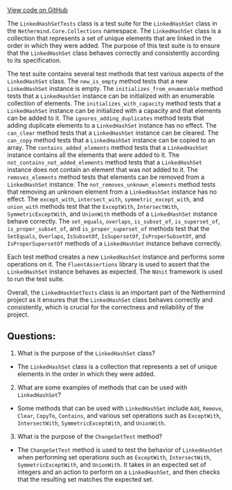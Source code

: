 [View code on GitHub](https://github.com/NethermindEth/nethermind/src/Nethermind/Nethermind.Core.Test/Collections/LinkedHashSetTests.cs)

The `LinkedHashSetTests` class is a test suite for the `LinkedHashSet` class in the `Nethermind.Core.Collections` namespace. The `LinkedHashSet` class is a collection that represents a set of unique elements that are linked in the order in which they were added. The purpose of this test suite is to ensure that the `LinkedHashSet` class behaves correctly and consistently according to its specification.

The test suite contains several test methods that test various aspects of the `LinkedHashSet` class. The `new_is_empty` method tests that a new `LinkedHashSet` instance is empty. The `initializes_from_enumerable` method tests that a `LinkedHashSet` instance can be initialized with an enumerable collection of elements. The `initializes_with_capacity` method tests that a `LinkedHashSet` instance can be initialized with a capacity and that elements can be added to it. The `ignores_adding_duplicates` method tests that adding duplicate elements to a `LinkedHashSet` instance has no effect. The `can_clear` method tests that a `LinkedHashSet` instance can be cleared. The `can_copy` method tests that a `LinkedHashSet` instance can be copied to an array. The `contains_added_elements` method tests that a `LinkedHashSet` instance contains all the elements that were added to it. The `not_contains_not_added_elements` method tests that a `LinkedHashSet` instance does not contain an element that was not added to it. The `removes_elements` method tests that elements can be removed from a `LinkedHashSet` instance. The `not_removes_unknown_elements` method tests that removing an unknown element from a `LinkedHashSet` instance has no effect. The `except_with`, `intersect_with`, `symmetric_except_with`, and `union_with` methods test that the `ExceptWith`, `IntersectWith`, `SymmetricExceptWith`, and `UnionWith` methods of a `LinkedHashSet` instance behave correctly. The `set_equals`, `overlaps`, `is_subset_of`, `is_superset_of`, `is_proper_subset_of`, and `is_proper_superset_of` methods test that the `SetEquals`, `Overlaps`, `IsSubsetOf`, `IsSupersetOf`, `IsProperSubsetOf`, and `IsProperSupersetOf` methods of a `LinkedHashSet` instance behave correctly.

Each test method creates a new `LinkedHashSet` instance and performs some operations on it. The `FluentAssertions` library is used to assert that the `LinkedHashSet` instance behaves as expected. The `NUnit` framework is used to run the test suite.

Overall, the `LinkedHashSetTests` class is an important part of the Nethermind project as it ensures that the `LinkedHashSet` class behaves correctly and consistently, which is crucial for the correctness and reliability of the project.
## Questions: 
 1. What is the purpose of the `LinkedHashSet` class?
- The `LinkedHashSet` class is a collection that represents a set of unique elements in the order in which they were added.

2. What are some examples of methods that can be used with `LinkedHashSet`?
- Some methods that can be used with `LinkedHashSet` include `Add`, `Remove`, `Clear`, `CopyTo`, `Contains`, and various set operations such as `ExceptWith`, `IntersectWith`, `SymmetricExceptWith`, and `UnionWith`.

3. What is the purpose of the `ChangeSetTest` method?
- The `ChangeSetTest` method is used to test the behavior of `LinkedHashSet` when performing set operations such as `ExceptWith`, `IntersectWith`, `SymmetricExceptWith`, and `UnionWith`. It takes in an expected set of integers and an action to perform on a `LinkedHashSet`, and then checks that the resulting set matches the expected set.